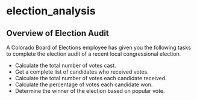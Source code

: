# election_analysis

## Overview of Election Audit
A Colorado Board of Elections employee has given you the following tasks to complete the election audit of a recent local congressional election.

- Calculate the total number of votes cast.
- Get a complete list of candidates who received votes.
- Calculate the total number of votes each candidate received.
- Calculate the percentage of votes each candidate won.
- Determine the winner of the election based on popular vote.
